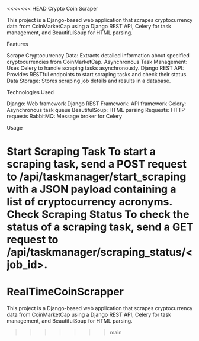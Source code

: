 <<<<<<< HEAD
Crypto Coin Scraper

This project is a Django-based web application that scrapes cryptocurrency data from CoinMarketCap using a Django REST API, Celery for task management, and BeautifulSoup for HTML parsing.

Features

Scrape Cryptocurrency Data: Extracts detailed information about specified cryptocurrencies from CoinMarketCap.
Asynchronous Task Management: Uses Celery to handle scraping tasks asynchronously.
Django REST API: Provides RESTful endpoints to start scraping tasks and check their status.
Data Storage: Stores scraping job details and results in a database.

Technologies Used

Django: Web framework
Django REST Framework: API framework
Celery: Asynchronous task queue
BeautifulSoup: HTML parsing
Requests: HTTP requests
RabbitMQ: Message broker for Celery


Usage

Start Scraping Task
To start a scraping task, send a POST request to /api/taskmanager/start_scraping with a JSON payload containing a list of cryptocurrency acronyms.
Check Scraping Status
To check the status of a scraping task, send a GET request to /api/taskmanager/scraping_status/<job_id>.
=======
# RealTimeCoinScrapper
This project is a Django-based web application that scrapes cryptocurrency data from CoinMarketCap using a Django REST API, Celery for task management, and BeautifulSoup for HTML parsing.
>>>>>>> main
